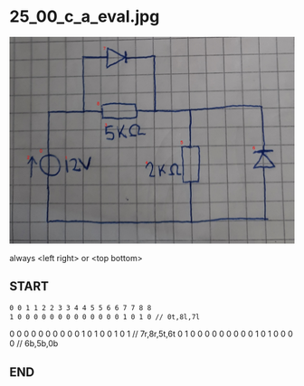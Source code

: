 
# 25_00_c_a_eval.jpg
![img](25_00_c_a_eval_idxs.jpg)

always \<left right> or \<top bottom>

## START

	0 0 1 1 2 2 3 3 4 4 5 5 6 6 7 7 8 8
	1 0 0 0 0 0 0 0 0 0 0 0 0 0 1 0 1 0 // 0t,8l,7l
0 0 0 0 0 0 0 0 0 0 1 0 1 0 0 1 0 1 // 7r,8r,5t,6t
0 1 0 0 0 0 0 0 0 0 0 1 0 1 0 0 0 0 // 6b,5b,0b

## END

            